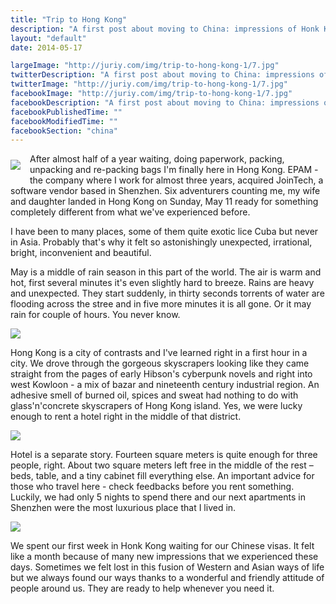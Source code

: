 ```yaml
---
title: "Trip to Hong Kong"
description: "A first post about moving to China: impressions of Honk Kong"
layout: "default"
date: 2014-05-17

largeImage: "http://juriy.com/img/trip-to-hong-kong-1/7.jpg"
twitterDescription: "A first post about moving to China: impressions of Honk Kong"
twitterImage: "http://juriy.com/img/trip-to-hong-kong-1/7.jpg"
facebookImage: "http://juriy.com/img/trip-to-hong-kong-1/7.jpg"
facebookDescription: "A first post about moving to China: impressions of Honk Kong"
facebookPublishedTime: ""
facebookModifiedTime: ""
facebookSection: "china"
---
```


<img src="/img/trip-to-hong-kong-1/7.jpg" style="float: left; margin: 10px 15px 15px 0" />


After almost half of a year waiting, doing paperwork, packing, unpacking and re-packing bags I'm finally here in Hong Kong. EPAM - the company where I work for almost three years, acquired JoinTech, a software vendor based in Shenzhen. Six adventurers counting me, my wife and daughter landed in Hong Kong on Sunday, May 11 ready for something completely different from what we've experienced before.


I have been to many places, some of them quite exotic lice Cuba but never in Asia. Probably that's why it felt so astonishingly unexpected, irrational, bright, inconvenient and beautiful. 


May is a middle of rain season in this part of the world. The air is warm and hot, first several minutes it's even slightly hard to breeze. Rains are heavy and unexpected. They start suddenly, in thirty seconds torrents of water are flooding across the stree and in five more minutes it is all gone. Or it may rain for couple of hours. You never know. 


<img src="/img/trip-to-hong-kong-1/4.jpg" />


Hong Kong is a city of contrasts and I've learned right in a first hour in a city. We drove through the gorgeous skyscrapers looking like they came straight from the pages of early Hibson's cyberpunk novels and right into west Kowloon - a mix of bazar and nineteenth century industrial region. An adhesive smell of burned oil, spices and sweat had nothing to do with glass'n'concrete skyscrapers of Hong Kong island. Yes, we were lucky enough to rent a hotel right in the middle of that district.


<img src="/img/trip-to-hong-kong-1/5.jpg" />


Hotel is a separate story. Fourteen square meters is quite enough for three people, right. About two square meters left free in the middle of the rest – beds, table, and a tiny cabinet fill everything else.  An important advice for those who travel here - check feedbacks before you rent something. Luckily, we had only 5 nights to spend there and our next apartments in Shenzhen were the most luxurious place that I lived in. 


<img src="/img/trip-to-hong-kong-1/6.jpg" />


We spent our first week in Honk Kong waiting for our Chinese visas. It felt like a month because of many new impressions that we experienced these days. Sometimes we felt lost in this fusion of Western and Asian ways of life but we always found our ways thanks to a wonderful and friendly attitude of people around us. They are ready to help whenever you need it.